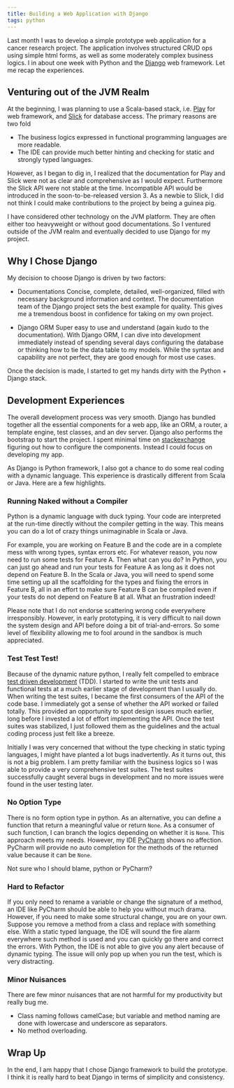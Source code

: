 ```yaml
---
title: Building a Web Application with Django
tags: python
---
```


Last month I was to develop a simple prototype web application for a cancer research project. The application involves structured CRUD ops using simple html forms, as well as some moderately complex business logics. I  in about one week with Python and the [Django](https://www.djangoproject.com) web framework. Let me recap the experiences.

<!-- more -->

## Venturing out of the JVM Realm
At the beginning, I was planning to use a Scala-based stack, i.e. [Play](http://www.playframework.com) for web framework, and [Slick](http://slick.typesafe.com/) for database access. The primary reasons are two fold

* The business logics expressed in functional programming languages are more readable.
* The IDE can provide much better hinting and checking for static and strongly typed languages.

However, as I began to dig in, I realized that the documentation for Play and Slick were not as clear and comprehensive as I would expect. Furthermore the Slick API were not stable at the time. Incompatible API would be introduced in the soon-to-be-released version 3. As a newbie to Slick, I did not think I could make contributions to the project by being a guinea pig.

I have considered other technology on the JVM platform. They are often either too heavyweight or without good documentations. So I ventured outside of the JVM realm and eventually decided to use Django for my project.

## Why I Chose Django
My decision to choose Django is driven by two factors:

* Documentations
Concise, complete, detailed, well-organized, filled with necessary background information and context. The documentation team of the Django project sets the best example for quality. This gives me a tremendous boost in confidence for taking on my own project.

* Django ORM
Super easy to use and understand (again kudo to the documentation). With Django ORM, I can dive into development immediately instead of spending several days configuring the database or thinking how to tie the data table to my models. While the syntax and capability are not perfect, they are good enough for most use cases.

Once the decision is made, I started to get my hands dirty with the Python + Django stack.

## Development Experiences
The overall development process was very smooth. Django has bundled together all the essential components for a web app, like an ORM, a router, a template engine, test classes, and an dev server. Django also performs the bootstrap to start the project. I spent minimal time on [stackexchange](http://stackoverflow.com/questions/tagged/django) figuring out how to configure the components. Instead I could focus on developing my app.

As Django is Python framework, I also got a chance to do some real coding with a dynamic language. This experience is drastically different from Scala or Java. Here are a few highlights.

### Running Naked without a Compiler
Python is a dynamic language with duck typing. Your code are interpreted at the run-time directly without the compiler getting in the way. This means you can do a lot of crazy things unimaginable in Scala or Java.

For example, you are working on Feature B and the code are in a complete mess with wrong types, syntax errors etc. For whatever reason, you now need to run some tests for Feature A. Then what can you do? In Python, you can just go ahead and run your tests for Feature A as long as it does not depend on Feature B. In the Scala or Java, you will need to spend some time setting up all the scaffolding for the types and fixing the errors in Feature B, all in an effort to make sure Feature B can be compiled even if your tests do not depend on Feature B at all. What an frustration indeed!

Please note that I do not endorse scattering wrong code everywhere irresponsibly.  However, in early prototyping, it is very difficult to nail down the system design and API before doing a bit of trial-and-errors. So some level of flexibility allowing me to fool around in the sandbox is much appreciated.

### Test Test Test!
Because of the dynamic nature python, I  really felt compelled to embrace [test driven development](https://en.wikipedia.org/wiki/Test-driven_development) (TDD). I started to write the unit tests and functional tests at a much earlier stage of development than I usually do. When writing the test suites, I became the first consumers of the API of the code base. I immediately got a sense of whether the API worked or failed totally. This provided an opportunity to spot design issues much earlier, long before I invested a lot of effort implementing the API. Once the test suites was stabilized, I just followed them as the guidelines and the actual coding process just felt like a breeze.

Initially I was very concerned that without the type checking in static typing languages, I might have planted a lot bugs inadvertently. As it turns out, this is not a big problem. I am pretty familiar with the business logics so I was able to provide a very comprehensive test suites. The test suites successfully caught several bugs in development and no more issues were found in the user testing later.

### No Option Type
There is no form option type in python. As an alternative, you can define a function that return a meaningful value or return `None`. As a consumer of such function, I can branch the logics depending on whether it is `None`. This approach meets my needs. However, my IDE [PyCharm](http://www.jetbrains.com/pycharm/) shows no affection. PyCharm will provide no auto completion for the methods of the returned value because it can be `None`.

Not sure who I should blame, python or PyCharm?

### Hard to Refactor
If you only need to rename a variable or change the signature of a method, an IDE like PyCharm should be able to help you without much drama. However, if you need to make some structural change, you are on your own. Suppose you remove a method from a class and replace with something else. With a static typed language, the IDE will sound the fire alarm everywhere such method is used and you can quickly go there and correct the errors. With Python, the IDE is not able to give you any alert because of dynamic typing. The issue will only pop up when you run the test, which is very distracting.

### Minor Nuisances
There are few minor nuisances that are not harmful for my productivity but really bug me.

* Class naming follows camelCase; but variable and method naming are done with lowercase and underscore as separators.
* No method overloading.

## Wrap Up
In the end, I am happy that I chose Django framework to build the prototype. I think it is really hard to beat Django in terms of simplicity and consistency.
